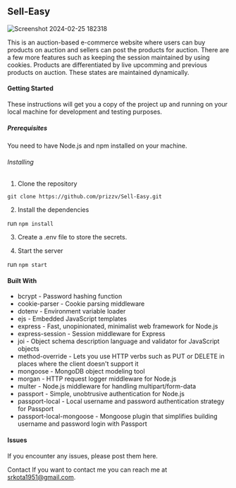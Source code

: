 
## Sell-Easy

![Screenshot 2024-02-25 182318](https://github.com/prizzv/Sell-Easy/assets/84437216/2cf5a3e2-c498-4d6b-8c37-a3955799f3dd)

This is an auction-based e-commerce website where users can buy products on auction and sellers can post the products for auction. There are a few more features such as keeping the session maintained by using cookies. Products are differentiated by live upcomming and previous products on auction. These states are maintained dynamically.

#### Getting Started
These instructions will get you a copy of the project up and running on your local machine for development and testing purposes.

##### Prerequisites
You need to have Node.js and npm installed on your machine.

###### Installing
1. Clone the repository

`git clone https://github.com/prizzv/Sell-Easy.git`

2. Install the dependencies

run `npm install`

3. Create a .env file to store the secrets.


4. Start the server

run `npm start`

#### Built With

* bcrypt - Password hashing function
* cookie-parser - Cookie parsing middleware
* dotenv - Environment variable loader
* ejs - Embedded JavaScript templates
* express - Fast, unopinionated, minimalist web framework for Node.js
* express-session - Session middleware for Express
* joi - Object schema description language and validator for JavaScript objects
* method-override - Lets you use HTTP verbs such as PUT or DELETE in places where the client doesn't support it
* mongoose - MongoDB object modeling tool
* morgan - HTTP request logger middleware for Node.js
* multer - Node.js middleware for handling multipart/form-data
* passport - Simple, unobtrusive authentication for Node.js
* passport-local - Local username and password authentication strategy for Passport
* passport-local-mongoose - Mongoose plugin that simplifies building username and password login with Passport

#### Issues
If you encounter any issues, please post them here.

Contact
If you want to contact me you can reach me at srkota1951@gmail.com.
